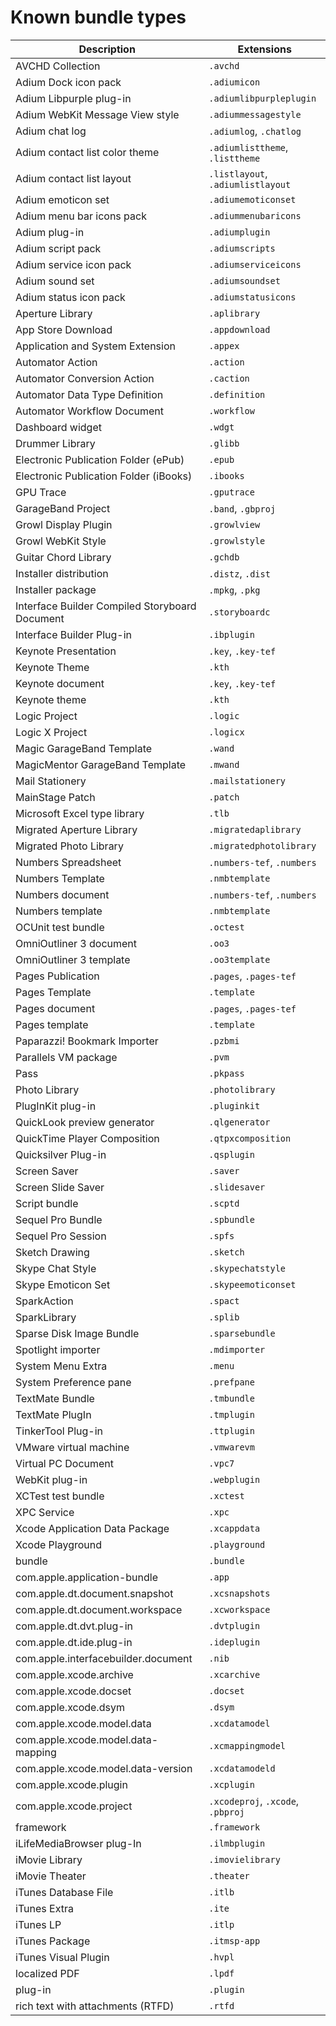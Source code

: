 # Known bundle types #

Description                                     | Extensions                        
----------------------------------------------- | ----------------------------------
AVCHD Collection                                | `.avchd`                          
Adium Dock icon pack                            | `.adiumicon`                      
Adium Libpurple plug-in                         | `.adiumlibpurpleplugin`           
Adium WebKit Message View style                 | `.adiummessagestyle`              
Adium chat log                                  | `.adiumlog`, `.chatlog`           
Adium contact list color theme                  | `.adiumlisttheme`, `.listtheme`   
Adium contact list layout                       | `.listlayout`, `.adiumlistlayout` 
Adium emoticon set                              | `.adiumemoticonset`               
Adium menu bar icons pack                       | `.adiummenubaricons`              
Adium plug-in                                   | `.adiumplugin`                    
Adium script pack                               | `.adiumscripts`                   
Adium service icon pack                         | `.adiumserviceicons`              
Adium sound set                                 | `.adiumsoundset`                  
Adium status icon pack                          | `.adiumstatusicons`               
Aperture Library                                | `.aplibrary`                      
App Store Download                              | `.appdownload`                    
Application and System Extension                | `.appex`                          
Automator Action                                | `.action`                         
Automator Conversion Action                     | `.caction`                        
Automator Data Type Definition                  | `.definition`                     
Automator Workflow Document                     | `.workflow`                       
Dashboard widget                                | `.wdgt`                           
Drummer Library                                 | `.glibb`                          
Electronic Publication Folder (ePub)            | `.epub`                           
Electronic Publication Folder (iBooks)          | `.ibooks`                         
GPU Trace                                       | `.gputrace`                       
GarageBand Project                              | `.band`, `.gbproj`                
Growl Display Plugin                            | `.growlview`                      
Growl WebKit Style                              | `.growlstyle`                     
Guitar Chord Library                            | `.gchdb`                          
Installer distribution                          | `.distz`, `.dist`                 
Installer package                               | `.mpkg`, `.pkg`                   
Interface Builder Compiled Storyboard Document  | `.storyboardc`                    
Interface Builder Plug-in                       | `.ibplugin`                       
Keynote Presentation                            | `.key`, `.key-tef`                
Keynote Theme                                   | `.kth`                            
Keynote document                                | `.key`, `.key-tef`                
Keynote theme                                   | `.kth`                            
Logic Project                                   | `.logic`                          
Logic X Project                                 | `.logicx`                         
Magic GarageBand Template                       | `.wand`                           
MagicMentor GarageBand Template                 | `.mwand`                          
Mail Stationery                                 | `.mailstationery`                 
MainStage Patch                                 | `.patch`                          
Microsoft Excel type library                    | `.tlb`                            
Migrated Aperture Library                       | `.migratedaplibrary`              
Migrated Photo Library                          | `.migratedphotolibrary`           
Numbers Spreadsheet                             | `.numbers-tef`, `.numbers`        
Numbers Template                                | `.nmbtemplate`                    
Numbers document                                | `.numbers-tef`, `.numbers`        
Numbers template                                | `.nmbtemplate`                    
OCUnit test bundle                              | `.octest`                         
OmniOutliner 3 document                         | `.oo3`                            
OmniOutliner 3 template                         | `.oo3template`                    
Pages Publication                               | `.pages`, `.pages-tef`            
Pages Template                                  | `.template`                       
Pages document                                  | `.pages`, `.pages-tef`            
Pages template                                  | `.template`                       
Paparazzi! Bookmark Importer                    | `.pzbmi`                          
Parallels VM package                            | `.pvm`                            
Pass                                            | `.pkpass`                         
Photo Library                                   | `.photolibrary`                   
PlugInKit plug-in                               | `.pluginkit`                      
QuickLook preview generator                     | `.qlgenerator`                    
QuickTime Player Composition                    | `.qtpxcomposition`                
Quicksilver Plug-in                             | `.qsplugin`                       
Screen Saver                                    | `.saver`                          
Screen Slide Saver                              | `.slidesaver`                     
Script bundle                                   | `.scptd`                          
Sequel Pro Bundle                               | `.spbundle`                       
Sequel Pro Session                              | `.spfs`                           
Sketch Drawing                                  | `.sketch`                         
Skype Chat Style                                | `.skypechatstyle`                 
Skype Emoticon Set                              | `.skypeemoticonset`               
SparkAction                                     | `.spact`                          
SparkLibrary                                    | `.splib`                          
Sparse Disk Image Bundle                        | `.sparsebundle`                   
Spotlight importer                              | `.mdimporter`                     
System Menu Extra                               | `.menu`                           
System Preference pane                          | `.prefpane`                       
TextMate Bundle                                 | `.tmbundle`                       
TextMate PlugIn                                 | `.tmplugin`                       
TinkerTool Plug-in                              | `.ttplugin`                       
VMware virtual machine                          | `.vmwarevm`                       
Virtual PC Document                             | `.vpc7`                           
WebKit plug-in                                  | `.webplugin`                      
XCTest test bundle                              | `.xctest`                         
XPC Service                                     | `.xpc`                            
Xcode Application Data Package                  | `.xcappdata`                      
Xcode Playground                                | `.playground`                     
bundle                                          | `.bundle`                         
com.apple.application-bundle                    | `.app`                            
com.apple.dt.document.snapshot                  | `.xcsnapshots`                    
com.apple.dt.document.workspace                 | `.xcworkspace`                    
com.apple.dt.dvt.plug-in                        | `.dvtplugin`                      
com.apple.dt.ide.plug-in                        | `.ideplugin`                      
com.apple.interfacebuilder.document             | `.nib`                            
com.apple.xcode.archive                         | `.xcarchive`                      
com.apple.xcode.docset                          | `.docset`                         
com.apple.xcode.dsym                            | `.dsym`                           
com.apple.xcode.model.data                      | `.xcdatamodel`                    
com.apple.xcode.model.data-mapping              | `.xcmappingmodel`                 
com.apple.xcode.model.data-version              | `.xcdatamodeld`                   
com.apple.xcode.plugin                          | `.xcplugin`                       
com.apple.xcode.project                         | `.xcodeproj`, `.xcode`, `.pbproj` 
framework                                       | `.framework`                      
iLifeMediaBrowser plug-In                       | `.ilmbplugin`                     
iMovie Library                                  | `.imovielibrary`                  
iMovie Theater                                  | `.theater`                        
iTunes Database File                            | `.itlb`                           
iTunes Extra                                    | `.ite`                            
iTunes LP                                       | `.itlp`                           
iTunes Package                                  | `.itmsp-app`                      
iTunes Visual Plugin                            | `.hvpl`                           
localized PDF                                   | `.lpdf`                           
plug-in                                         | `.plugin`                         
rich text with attachments (RTFD)               | `.rtfd`                           
